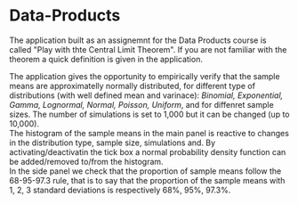 Data-Products
=============

The application built as an assignemnt for the Data Products course is called "Play with thte Central Limit Theorem".
If you are not familiar with the theorem a quick definition is given in the application.  

The application gives the opportunity to empirically verify that the sample means are approximatelly normally distributed, for different type of distributions (with well defined mean and varinace): *Binomial, Exponential, Gamma, Lognormal, Normal, Poisson, Uniform*, and for diffenret sample sizes. The number of simulations is set to 1,000 but it can be changed (up to 10,000).  
The histogram of the sample means in the main panel is reactive to changes in the distribution type, sample size, simulations and. By activating/deactivatin the tick box a normal probability density function can be added/removed to/from the histogram.  
In the side panel we check that the proportion of sample means follow the 68-95-97.3 rule, that is to say that the proportion of the sample means with 1, 2, 3 standard deviations is respectively 68%, 95%, 97.3%.
